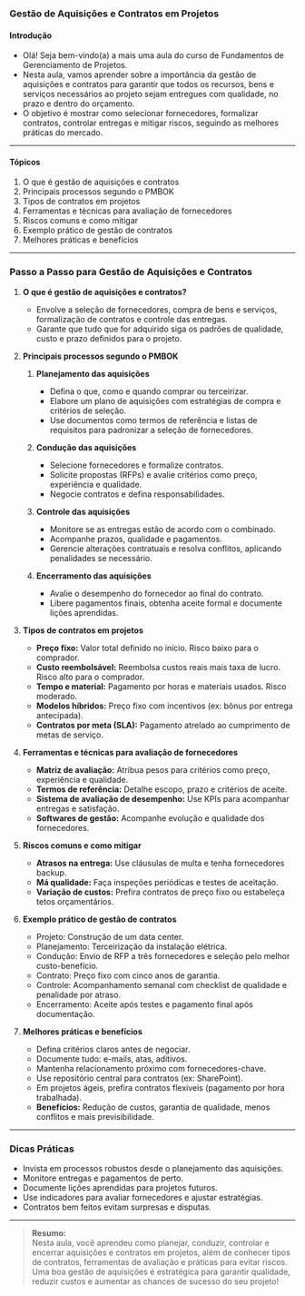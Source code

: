 ### **Gestão de Aquisições e Contratos em Projetos**

#### Introdução

- Olá! Seja bem-vindo(a) a mais uma aula do curso de Fundamentos de Gerenciamento de Projetos.
- Nesta aula, vamos aprender sobre a importância da gestão de aquisições e contratos para garantir que todos os recursos, bens e serviços necessários ao projeto sejam entregues com qualidade, no prazo e dentro do orçamento.
- O objetivo é mostrar como selecionar fornecedores, formalizar contratos, controlar entregas e mitigar riscos, seguindo as melhores práticas do mercado.

---

#### Tópicos

1. O que é gestão de aquisições e contratos
2. Principais processos segundo o PMBOK
3. Tipos de contratos em projetos
4. Ferramentas e técnicas para avaliação de fornecedores
5. Riscos comuns e como mitigar
6. Exemplo prático de gestão de contratos
7. Melhores práticas e benefícios

---

### Passo a Passo para Gestão de Aquisições e Contratos

1. **O que é gestão de aquisições e contratos?**

   - Envolve a seleção de fornecedores, compra de bens e serviços, formalização de contratos e controle das entregas.
   - Garante que tudo que for adquirido siga os padrões de qualidade, custo e prazo definidos para o projeto.

2. **Principais processos segundo o PMBOK**

   1. **Planejamento das aquisições**

      - Defina o que, como e quando comprar ou terceirizar.
      - Elabore um plano de aquisições com estratégias de compra e critérios de seleção.
      - Use documentos como termos de referência e listas de requisitos para padronizar a seleção de fornecedores.

   2. **Condução das aquisições**

      - Selecione fornecedores e formalize contratos.
      - Solicite propostas (RFPs) e avalie critérios como preço, experiência e qualidade.
      - Negocie contratos e defina responsabilidades.

   3. **Controle das aquisições**

      - Monitore se as entregas estão de acordo com o combinado.
      - Acompanhe prazos, qualidade e pagamentos.
      - Gerencie alterações contratuais e resolva conflitos, aplicando penalidades se necessário.

   4. **Encerramento das aquisições**
      - Avalie o desempenho do fornecedor ao final do contrato.
      - Libere pagamentos finais, obtenha aceite formal e documente lições aprendidas.

3. **Tipos de contratos em projetos**

   - **Preço fixo:** Valor total definido no início. Risco baixo para o comprador.
   - **Custo reembolsável:** Reembolsa custos reais mais taxa de lucro. Risco alto para o comprador.
   - **Tempo e material:** Pagamento por horas e materiais usados. Risco moderado.
   - **Modelos híbridos:** Preço fixo com incentivos (ex: bônus por entrega antecipada).
   - **Contratos por meta (SLA):** Pagamento atrelado ao cumprimento de metas de serviço.

4. **Ferramentas e técnicas para avaliação de fornecedores**

   - **Matriz de avaliação:** Atribua pesos para critérios como preço, experiência e qualidade.
   - **Termos de referência:** Detalhe escopo, prazo e critérios de aceite.
   - **Sistema de avaliação de desempenho:** Use KPIs para acompanhar entregas e satisfação.
   - **Softwares de gestão:** Acompanhe evolução e qualidade dos fornecedores.

5. **Riscos comuns e como mitigar**

   - **Atrasos na entrega:** Use cláusulas de multa e tenha fornecedores backup.
   - **Má qualidade:** Faça inspeções periódicas e testes de aceitação.
   - **Variação de custos:** Prefira contratos de preço fixo ou estabeleça tetos orçamentários.

6. **Exemplo prático de gestão de contratos**

   - Projeto: Construção de um data center.
   - Planejamento: Terceirização da instalação elétrica.
   - Condução: Envio de RFP a três fornecedores e seleção pelo melhor custo-benefício.
   - Contrato: Preço fixo com cinco anos de garantia.
   - Controle: Acompanhamento semanal com checklist de qualidade e penalidade por atraso.
   - Encerramento: Aceite após testes e pagamento final após documentação.

7. **Melhores práticas e benefícios**

   - Defina critérios claros antes de negociar.
   - Documente tudo: e-mails, atas, aditivos.
   - Mantenha relacionamento próximo com fornecedores-chave.
   - Use repositório central para contratos (ex: SharePoint).
   - Em projetos ágeis, prefira contratos flexíveis (pagamento por hora trabalhada).
   - **Benefícios:** Redução de custos, garantia de qualidade, menos conflitos e mais previsibilidade.

---

### Dicas Práticas

- Invista em processos robustos desde o planejamento das aquisições.
- Monitore entregas e pagamentos de perto.
- Documente lições aprendidas para projetos futuros.
- Use indicadores para avaliar fornecedores e ajustar estratégias.
- Contratos bem feitos evitam surpresas e disputas.

---

> **Resumo:**  
> Nesta aula, você aprendeu como planejar, conduzir, controlar e encerrar aquisições e contratos em projetos, além de conhecer tipos de contratos, ferramentas de avaliação e práticas para evitar riscos.  
> Uma boa gestão de aquisições é estratégica para garantir qualidade, reduzir custos e aumentar as chances de sucesso do seu projeto!
